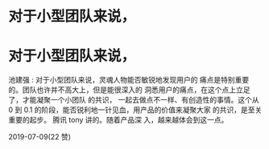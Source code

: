 # 对于小型团队来说，

# 对于小型团队来说，

池建强 : 对于小型团队来说，灵魂人物能否敏锐地发现用户的 痛点是特别重要的。团队也许并不高大上，但是能很深入的 洞悉用户的痛点，在这个点上立足了，才能凝聚一个小团队 的共识， 一起去做点不一样、有创造性的事情。这个从 0 到 0.1 的阶段，能否锐利地一针见血，用产品的价值来凝聚大家 的共识，是至关重要的起步。 腾讯 tony 讲的。随着产品深 入，越来越体会到这一点。

2019-07-09(22 赞)